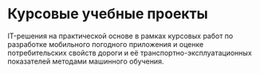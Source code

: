 # Курсовые учебные проекты
IT-решения на практической основе в рамках курсовых работ по разработке мобильного погодного приложения и оценке потребительских свойств дороги и её транспортно-эксплуатационных показателей методами машинного обучения.
